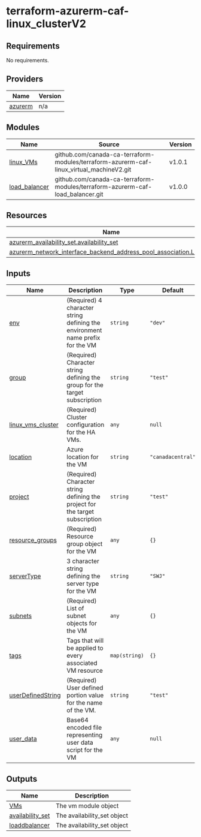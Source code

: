 # terraform-azurerm-caf-linux_clusterV2
<!-- BEGIN_TF_DOCS -->
## Requirements

No requirements.

## Providers

| Name | Version |
|------|---------|
| <a name="provider_azurerm"></a> [azurerm](#provider\_azurerm) | n/a |

## Modules

| Name | Source | Version |
|------|--------|---------|
| <a name="module_linux_VMs"></a> [linux\_VMs](#module\_linux\_VMs) | github.com/canada-ca-terraform-modules/terraform-azurerm-caf-linux_virtual_machineV2.git | v1.0.1 |
| <a name="module_load_balancer"></a> [load\_balancer](#module\_load\_balancer) | github.com/canada-ca-terraform-modules/terraform-azurerm-caf-load_balancer.git | v1.0.0 |

## Resources

| Name | Type |
|------|------|
| [azurerm_availability_set.availability_set](https://registry.terraform.io/providers/hashicorp/azurerm/latest/docs/resources/availability_set) | resource |
| [azurerm_network_interface_backend_address_pool_association.LB_VMs](https://registry.terraform.io/providers/hashicorp/azurerm/latest/docs/resources/network_interface_backend_address_pool_association) | resource |

## Inputs

| Name | Description | Type | Default | Required |
|------|-------------|------|---------|:--------:|
| <a name="input_env"></a> [env](#input\_env) | (Required) 4 character string defining the environment name prefix for the VM | `string` | `"dev"` | no |
| <a name="input_group"></a> [group](#input\_group) | (Required) Character string defining the group for the target subscription | `string` | `"test"` | no |
| <a name="input_linux_vms_cluster"></a> [linux\_vms\_cluster](#input\_linux\_vms\_cluster) | (Required) Cluster configuration for the HA VMs. | `any` | `null` | no |
| <a name="input_location"></a> [location](#input\_location) | Azure location for the VM | `string` | `"canadacentral"` | no |
| <a name="input_project"></a> [project](#input\_project) | (Required) Character string defining the project for the target subscription | `string` | `"test"` | no |
| <a name="input_resource_groups"></a> [resource\_groups](#input\_resource\_groups) | (Required) Resource group object for the VM | `any` | `{}` | no |
| <a name="input_serverType"></a> [serverType](#input\_serverType) | 3 character string defining the server type for the VM | `string` | `"SWJ"` | no |
| <a name="input_subnets"></a> [subnets](#input\_subnets) | (Required) List of subnet objects for the VM | `any` | `{}` | no |
| <a name="input_tags"></a> [tags](#input\_tags) | Tags that will be applied to every associated VM resource | `map(string)` | `{}` | no |
| <a name="input_userDefinedString"></a> [userDefinedString](#input\_userDefinedString) | (Required) User defined portion value for the name of the VM. | `string` | `"test"` | no |
| <a name="input_user_data"></a> [user\_data](#input\_user\_data) | Base64 encoded file representing user data script for the VM | `any` | `null` | no |

## Outputs

| Name | Description |
|------|-------------|
| <a name="output_VMs"></a> [VMs](#output\_VMs) | The vm module object |
| <a name="output_availability_set"></a> [availability\_set](#output\_availability\_set) | The availability\_set object |
| <a name="output_loaddbalancer"></a> [loaddbalancer](#output\_loaddbalancer) | The availability\_set object |
<!-- END_TF_DOCS -->